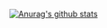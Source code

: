 [![Anurag's github stats](https://github-readme-stats.vercel.app/api?username=chicken-tender)](https://github.com/anuraghazra/github-readme-stats)
